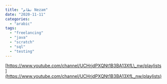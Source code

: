 ```yaml
---
title: "نظام Nezam"
date: "2020-11-11"
categories: 
  - "arabic"
tags: 
  - "freelancing"
  - "java"
  - "scratch"
  - "sql"
  - "testing"
---
```


[https://www.youtube.com/channel/UCHrjdPXQNt1B3BA13XfL\_nw/playlists](https://www.youtube.com/channel/UCHrjdPXQNt1B3BA13XfL_nw/playlists)
